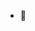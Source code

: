 - 👋

<!---
Kh-sketches/Kh-sketches is a ✨ special ✨ repository because its `README.md` (this file) appears on your GitHub profile.
You can click the Preview link to take a look at your changes.
--->
